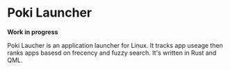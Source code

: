 # Poki Launcher

**Work in progress**

Poki Laucher is an application launcher for Linux.  It tracks app useage then ranks apps basesd on frecency and fuzzy search.
It's written in Rust and QML.
